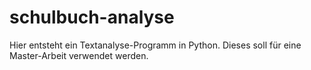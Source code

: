 # schulbuch-analyse

Hier entsteht ein Textanalyse-Programm in Python. Dieses soll für eine Master-Arbeit verwendet werden.
